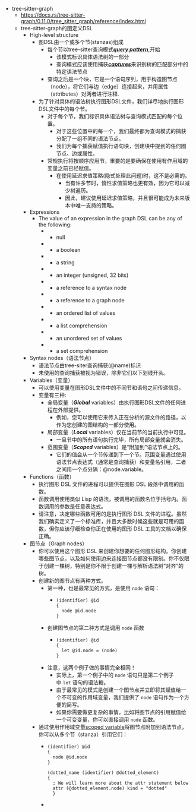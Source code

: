 - tree-sitter-graph
	- https://docs.rs/tree-sitter-graph/0.11.0/tree_sitter_graph/reference/index.html
	- tree-sitter-graph的图定义DSL
		- High-level structure
			- 图DSL由一个或多个节(stanzas)组成
				- 每个节以tree-sitter查询模式[***query pattern***](https://tree-sitter.github.io/tree-sitter/using-parsers#pattern-matching-with-queries),开始
					- 该模式标识具体语法树的一部分
					- 查询模式应该使用捕获[***captures***](https://tree-sitter.github.io/tree-sitter/using-parsers#capturing-nodes)来识别树的匹配部分中的特定语法节点
				- 查询之后是一个块，它是一个语句序列，用于构造图节点（node），将它们与边（edge）连接起来，并用属性（attributes）对两者进行注释.
			- 为了针对具体的语法树执行图形DSL文件，我们详尽地执行图形DSL文件中的每个节。
				- 对于每个节，我们标识具体语法树与查询模式匹配的每个位置。
					- 对于这些位置中的每一个，我们最终都为查询模式的捕获分配了一组不同的语法节点。
					- 我们为每个捕获赋值执行语句块，创建块中提到的任何图节点、边或属性。
				- 常规执行将按顺序应用节，重要的是要确保在使用有作用域的变量之前已经赋值。
					- 在使用延迟求值策略(隐式处理此问题)时，这不是必需的。
						- 当有许多节时，惰性求值策略也更有效，因为它可以减少树遍历。
						- 因此，建议使用延迟求值策略，并且很可能成为未来版本中唯一支持的策略。
		- Expressions
			- The value of an expression in the graph DSL can be any of the following:
				- - null
				- - a boolean
				- - a string
				- - an integer (unsigned, 32 bits)
				- - a reference to a syntax node
				- - a reference to a graph node
				- - an ordered list of values
				- - a list comprehension
				- - an unordered set of values
				- - a set comprehension
		- Syntax nodes（语法节点）
			- 语法节点由tree-siter查询捕获(@name)标识
			- 未使用的查询捕获被视为错误，除非它们以下划线开头。
		- Variables（变量）
			- 可以使用变量在图形DSL文件中的不同节和语句之间传递信息。
			- 变量有三种:
				- 全局变量（***Global*** variables）由执行图形DSL文件的任何进程在外部提供。
					- 例如，您可以使用它来传入正在分析的源文件的路径，以作为您创建的图结构的一部分使用。
				- 局部变量（***Local*** variables）仅在当前节的当前执行中可见。
					- 一旦节中的所有语句执行完毕，所有局部变量就会消失。
				- 范围变量（***Scoped*** variables）是“附加到”语法节点上的。
					- 它们的值会从一个节传递到下一个节。范围变量通过使用语法节点表达式（通常是查询捕获）和变量名引用，二者之间用一个点分隔：@node.variable。
		- Functions（函数）
			- 执行图形 DSL 文件的进程可以提供在图形 DSL 段落中调用的函数。
			- 函数调用使用类似 Lisp 的语法，被调用的函数名位于括号内。函数调用的参数是任意表达式。
			- 请注意，决定哪些函数可用的是执行图形 DSL 文件的进程。虽然我们确实定义了一个标准库，并且大多数时候这些就是可用的函数，但你应该仔细检查你正在使用的图形 DSL 工具的文档以确保正确。
		- 图节点（Graph nodes）
			- 你可以使用这个图形 DSL 来创建你想要的任何图形结构。你创建哪些图节点，以及如何使用边来连接图节点都没有限制。你不仅限于创建一棵树，特别是你不限于创建一棵与解析语法树“对齐”的树。
			- 创建新的图节点有两种方式。
				- 第一种，也是最常见的方式，是使用 `node` 语句：
					- ```
					  (identifier) @id
					  {
					    node @id.node
					  }
					  ```
				- 创建图节点的第二种方式是调用 `node` 函数
					- ```
					  (identifier) @id
					  {
					    let @id.node = (node)
					  }
					  ```
				- 注意，这两个例子做的事情完全相同！
					- 实际上，第一个例子中的 `node` 语句只是第二个例子中 `let` 语句的语法糖。
					- 由于最常见的模式是创建一个图节点并立即将其赋值给一个不可变的作用域变量，我们提供了 `node` 语句作为一个方便的简写。
					- 如果你需要做更复杂的事情，比如将图节点的引用赋值给一个可变变量，你可以直接调用 `node` 函数。
			- 通过使用作用域变量[scoped variable](https://docs.rs/tree-sitter-graph/0.11.0/tree_sitter_graph/reference/index.html#variables)将图节点附加到语法节点，你可以从多个节（stanza）引用它们：
				- ```
				  (identifier) @id
				  {
				    node @id.node
				  }
				  
				  (dotted_name (identifier) @dotted_element)
				  {
				    ; We will learn more about the attr statement below
				    attr (@dotted_element.node) kind = "dotted"
				    }
				  ```
				-